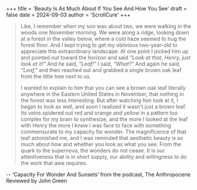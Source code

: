 +++
title = 'Beauty Is As Much About If You See And How You See'
draft = false
date = 2024-09-03
author = 'ScrollCure'
+++

> Like, I remember when my son was about two, we were walking in the woods one November morning. We were along a ridge, looking down at a forest in the valley below, where a cold haze seemed to hug the forest floor. And I kept trying to 
> get my oblivious two-year-old to appreciate this extraordinary landscape. At one point I picked him up and pointed out toward the horizon and said *"Look at that, Henry, just look at it!"* And he said, *"Leaf!"* I said, *"What?"* And 
> again he said, *"Leaf,"* and then reached out and grabbed a single brown oak leaf from the little tree next to us. 
> 
> I wanted to explain to him that you can see a brown oak leaf literally anywhere in the Eastern United States in November, that nothing in the forest was less interesting. But after watching him look at it, I began to look as well, and 
> soon I realized it wasn't just a brown leaf. Its veins spidered out red and orange and yellow in a pattern too complex for my brain to synthesize, and the more I looked at the leaf with Henry the more I knew I was face to face with 
> something commensurate to my capacity for wonder.
> The magnificence of that leaf astonished me, and I was reminded that aesthetic beauty is as much about how and whether you look as what you see. From the quark to the supernova, the wonders do not cease. It is our attentiveness that is 
> in short supply, our ability and willingness to do the work that awe requires. 

-- ‘Capacity For Wonder And Sunsets’ from the podcast, The Anthropocene Reviewed by John Green
